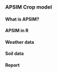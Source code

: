 ### APSIM Crop model

#### What is APSIM?

#### APSIM in R

#### Weather data

#### Soil data

#### Report
